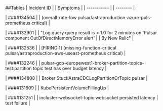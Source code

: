 ##Tables
| Incident ID |	       | Symptoms |
| ----------- |        | -------- |
  
| ####134504  |        | (overall-rate-low pulsar/astraproduction-azure-puls-prometheus critical) |

| ####132901  |        | "Log query query result is > 1.0 for 2 minutes on 'Pulsar component OutOfDirectMemoryError alert' |
                       | By New Relic" |

| ####132536  |        | [FIRING:1]  (missing-function-critical pulsar/astraproduction-aws-useast-prometheus critical) |

| ####132246  |        | pulsar-gcp-europewest1-broker-partition-topics-test:partition topic test has over budget latency |

| ####134808  |        | Broker StuckAstraCDCLogPartitionOrTopic pulsar |

| ####131609  |        | KubePersistentVolumeFillingUp |

| ####131251  |        | incluster-websocket-topic:websocket persisted latency | test failure |








